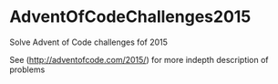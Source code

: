 # AdventOfCodeChallenges2015
Solve Advent of Code challenges fof 2015

See (http://adventofcode.com/2015/) for more indepth description of problems
